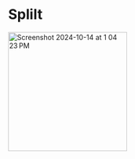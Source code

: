 # SpliIt



<img width="242" alt="Screenshot 2024-10-14 at 1 04 23 PM" src="https://github.com/user-attachments/assets/80ad624c-8e9a-4508-8af5-8e3f3025c484">







